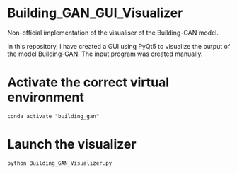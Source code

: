 # Building_GAN_GUI_Visualizer
Non-official implementation of the visualiser of the Building-GAN model.

In this repository, I have created a GUI using PyQt5 to visualize the output of the model Building-GAN. The input program was created manually. 

# Activate the correct virtual environment

	conda activate "building_gan"


# Launch the visualizer

	python Building_GAN_Visualizer.py


